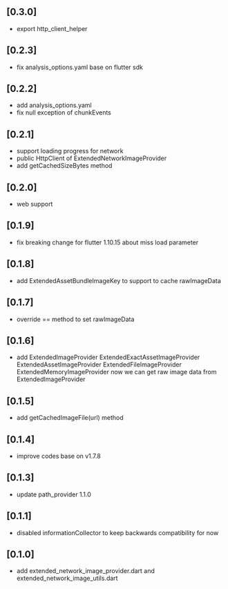 ## [0.3.0]

* export http_client_helper

## [0.2.3]

* fix analysis_options.yaml base on flutter sdk
  
## [0.2.2]

* add analysis_options.yaml
* fix null exception of chunkEvents

## [0.2.1]

* support loading progress for network
* public HttpClient of ExtendedNetworkImageProvider
* add getCachedSizeBytes method
  
## [0.2.0]

* web support

## [0.1.9]

* fix breaking change for flutter 1.10.15 about miss load parameter

## [0.1.8]

* add ExtendedAssetBundleImageKey to support to cache rawImageData

## [0.1.7]

* override == method to set rawImageData
  
## [0.1.6]

* add ExtendedImageProvider
      ExtendedExactAssetImageProvider
      ExtendedAssetImageProvider
      ExtendedFileImageProvider
      ExtendedMemoryImageProvider
  now we can get raw image data from ExtendedImageProvider     
  
## [0.1.5]

* add getCachedImageFile(url) method

## [0.1.4]

* improve codes base on v1.7.8

## [0.1.3]

* update path_provider 1.1.0

## [0.1.1]

* disabled informationCollector to keep backwards compatibility for now

## [0.1.0]

* add extended_network_image_provider.dart and extended_network_image_utils.dart
